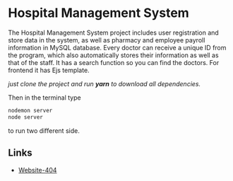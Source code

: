 
# Hospital Management System
The Hospital Management System project includes user registration and store data in the system, as well as pharmacy and employee payroll information in MySQL database. Every doctor can receive a unique ID from the program, which also automatically stores their information as well as that of the staff. It has a search function so you can find the doctors. For frontend it has Ejs template.

*just clone the project and run **yarn** to download all dependencies.*

Then in the terminal type

```bash
nodemon server
node server
```

to run two different side.


## Links

 - [Website-404](https://hsm.bd/)


